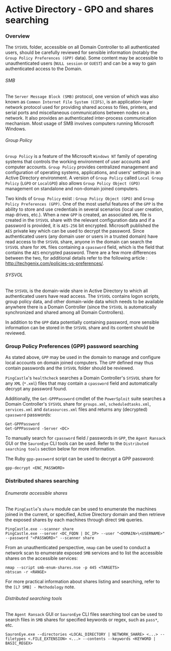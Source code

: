 # Active Directory - GPO and shares searching

### Overview

The `SYSVOL` folder, accessible on all Domain Controller to all authenticated
users, should be carefully reviewed for sensible information (notably the
`Group Policy Preferences (GPP)` data).
Some content may be accessible to unauthenticated users (`NULL session` or
`GUEST`) and can be a way to gain authenticated access to the Domain.

###### SMB

The `Server Message Block (SMB)` protocol, one version of which was also known
as `Common Internet File System (CIFS)`, is an application-layer network
protocol used for providing shared access to files, printers, and serial ports
and miscellaneous communications between nodes on a network. It also provides
an authenticated inter-process communication mechanism. Most usage of SMB
involves computers running Microsoft Windows.

###### Group Policy

`Group Policy` is a feature of the Microsoft `Windows NT` family of operating
systems that controls the working environment of user accounts and computer
accounts. `Group Policy` provides centralized management and configuration of
operating systems, applications, and users' settings in an Active Directory
environment. A version of `Group Policy` called `Local Group Policy` (`LGPO` or
`LocalGPO`) also allows `Group Policy Object (GPO)` management on standalone
and non-domain joined computers.

Two kinds of `Group Policy` exist : `Group Policy Object (GPO)` and `Group
Policy Preferences (GPP)`.
One of the most useful features of the `GPP` is the ability to store and use
credentials in several scenarios (local user creation, map drives, etc.). When
a new `GPP` is created, an associated `XML` file is created in the `SYSVOL`
share with the relevant configuration data and if a password is provided, it is
`AES-256` bit encrypted. Microsoft published the `AES` private key which can be
used to decrypt the password. Since authenticated users (any domain user or
users in a trusted domain) have read access to the `SYSVOL` share, anyone in
the domain can search the `SYSVOL` share for `XML` files containing a
`cpassword` field, which is the field that contains the `AES` encrypted
password. There are a few more differences between the two, for additional
details refer to the following article :
http://techgenix.com/policies-vs-preferences/.

###### SYSVOL

The `SYSVOL` is the domain-wide share in Active Directory to which all
authenticated users have read access. The `SYSVOL` contains logon scripts,
group policy data, and other domain-wide data which needs to be available
anywhere there is a Domain Controller (since the `SYSVOL` is automatically
synchronized and shared among all Domain Controllers).

In addition to the `GPP` data potentially containing password, more sensible
information can be stored in the `SYSVOL` share and its content should be
reviewed.

### Group Policy Preferences (GPP) password searching

As stated above, `GPP` may be used in the domain to manage and configure local
accounts on domain joined computers. The `GPP` defined may thus contain
passwords and the `SYSVOL` folder should be reviewed.

`PingCastle`'s `healthcheck` searches a Domain Controller's `SYSVOL` share for
any `XML` (`*.xml`)  files that may contain a `cpassword` field and
automatically decrypt any password found.

Additionally, the `Get-GPPPassword` cmdlet of the `PowerSploit` suite searches
a Domain Controller's `SYSVOL` share for `groups.xml`, `scheduledtasks.xml`,
`services.xml` and `datasources.xml` files and returns any (decrypted)
`cpassword` passwords:

```
Get-GPPPassword
Get-GPPPassword -Server <DC>
```

To manually search for `cpassword` field / passwords in `GPP`, the `Agent
Ransack` GUI or the `SauronEye` CLI tools can be used. Refer to the
`Distributed searching tools` section below for more information.

The Ruby `gpp-password` script can be used to decrypt a GPP password:

```
gpp-decrypt <ENC_PASSWORD>
```

### Distributed shares searching

###### Enumerate accessible shares

The `PingCastle`'s `share` module can be used to enumerate the machines joined
in the current, or specified, Active Directory domain and then retrieve the
exposed shares by each machines through direct `SMB` queries.

```
PingCastle.exe --scanner share
PingCastle.exe --server <DC_FQDN | DC_IP> --user "<DOMAIN>\<USERNAME>" --password "<PASSWORD>" --scanner share
```

From an unauthenticated perspective, `nmap` can be used to conduct a network
scan to enumerate exposed `SMB` services and to list the accessible shares on
the accessible services:

```
nmap --script smb-enum-shares.nse -p 445 <TARGETS>
nbtscan -r <RANGE>
```

For more practical information about shares listing and searching, refer to the
`[L7 SMB] - Methodology` note.

###### Distributed searching tools

The `Agent Ransack` GUI or `SauronEye` CLI files searching tool can be used to
search files in `SMB` shares for specified keywords or regex, such as
`pass*`, etc.

```
SauronEye.exe --directories <LOCAL_DIRECTORY | NETWORK_SHARE> <...> --filetypes <.FILE_EXTENSION> <...> --contents --keywords <KEYWORD | BASIC_REGEX>
```
